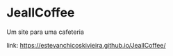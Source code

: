 # JeallCoffee
Um site para uma cafeteria

link: https://estevanchicoskivieira.github.io/JeallCoffee/
